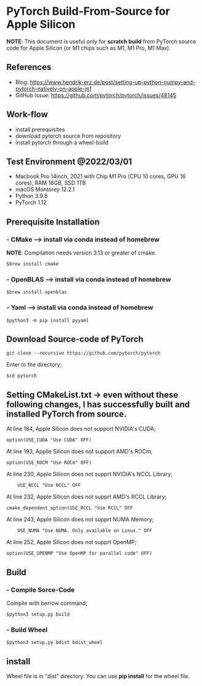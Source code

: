 # PyTorch Build-From-Source for Apple Silicon
**NOTE**: This document is useful only for **scratch build** from PyTorch source code for Apple Silicon (or M1 chips such as M1, M1 Pro, M1 Max).

## References
- Blog: https://www.hendrik-erz.de/post/setting-up-python-numpy-and-pytorch-natively-on-apple-m1
- GitHub Issue: https://github.com/pytorch/pytorch/issues/48145

## Work-flow
- install prerequisites
- download pytorch source from repository
- install pytorch through a wheel-build


## Test Environment @2022/03/01
- Macbook Pro 14inch, 2021 with Chip M1 Pro (CPU 10 cores, GPU 16 cores), RAM 16GB, SSD 1TB
- macOS Montorey 12.2.1
- Python 3.9.8
- PyTorch 1.12


## Prerequisite Installation

### - CMake --> install via conda instead of homebrew
**NOTE**: Compilation needs version 3.13 or greater of cmake.
```
$brew install cmake
```
### - OpenBLAS --> install via conda instead of homebrew
```
$brew install openblas
```
### - Yaml --> install via conda instead of homebrew
```
$python3 -m pip install pyyaml
```

## Download Source-code of PyTorch
```
git clone --recursive https://github.com/pytorch/pytorch
```

Enter to the directory;
```
$cd pytorch
```

## Setting CMakeList.txt -> even without these following changes, I has successfully built and installed PyTorch from source.
At line 184,
Apple Silicon does not support NVIDIA's CUDA;
```
option(USE_CUDA "Use CUDA" OFF)
```

At line 193,
Applie Silicon does not support AMD's ROCm;
```
option(USE_ROCM "Use ROCm" OFF)
```

At line 230,
Apple Silicon does not supprt NVIDIA's NCCL Library;
```
    USE_NCCL "Use NCCL" OFF
```
At line 232,
Apple Silicon does not supprt AMD's RCCL Library;
```
cmake_dependent_option(USE_RCCL "Use RCCL" OFF
```

At line 243,
Apple Silicon does not supprt NUMA Memory;
```
    USE_NUMA "Use NUMA. Only available on Linux." OFF
```


At line 252,
Apple Silicon does not supprt OpenMP;
```
option(USE_OPENMP "Use OpenMP for parallel code" OFF)
```
## Build
### - Compile Sorce-Code
Compile with berrow command;
```
$python3 setup.py build
```
### - Build Wheel
```
$python3 setup.py bdist bdist_wheel
```
## install
Wheel file is in "dist" directory.
You can use **pip install** for the wheel file.
